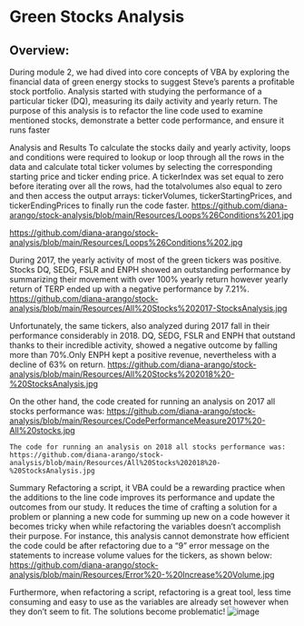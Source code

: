 # Green Stocks Analysis

## Overview:
During module 2, we had dived into core concepts of VBA by exploring the financial data of green energy stocks to suggest Steve’s parents a profitable stock portfolio. Analysis started with studying the performance of a particular ticker (DQ), measuring its daily activity and yearly return. The purpose of this analysis is to refactor the line code used to examine mentioned stocks, demonstrate a better code performance, and ensure it runs faster

Analysis and Results
To calculate the stocks daily and yearly activity, loops and conditions were required to lookup or loop through all the rows in the data and calculate total ticker volumes by selecting the corresponding starting price and ticker ending price. A tickerIndex was set equal to zero before iterating over all the rows, had the totalvolumes also equal to zero and  then access the output arrays: tickerVolumes, tickerStartingPrices, and tickerEndingPrices to finally run the code faster. https://github.com/diana-arango/stock-analysis/blob/main/Resources/Loops%26Conditions%201.jpg

https://github.com/diana-arango/stock-analysis/blob/main/Resources/Loops%26Conditions%202.jpg


 



 


During 2017, the yearly activity of most of the green tickers was positive. Stocks DQ, SEDG, FSLR and ENPH showed an outstanding performance by summarizing their movement with over 100% yearly return however yearly return of TERP ended up with a negative performance by 7.21%. https://github.com/diana-arango/stock-analysis/blob/main/Resources/All%20Stocks%202017-StocksAnalysis.jpg

 

Unfortunately, the same tickers, also analyzed during 2017 fall in their performance considerably in 2018. DQ, SEDG, FSLR and ENPH that outstand thanks to their incredible activity, showed a negative outcome by falling more than 70%.Only ENPH kept a positive revenue, nevertheless with a decline of 63% on return. https://github.com/diana-arango/stock-analysis/blob/main/Resources/All%20Stocks%202018%20-%20StocksAnalysis.jpg

 




On the other hand, the code created for running an analysis on 2017 all stocks performance was:
https://github.com/diana-arango/stock-analysis/blob/main/Resources/CodePerformanceMeasure2017%20-All%20stocks.jpg






 







	The code for running an analysis on 2018 all stocks performance was:
	https://github.com/diana-arango/stock-analysis/blob/main/Resources/All%20Stocks%202018%20-%20StocksAnalysis.jpg
	













Summary
Refactoring a script, it VBA could be a rewarding practice when the additions to the line code improves its performance and update the outcomes from our study. It reduces the time of crafting a solution for a problem or planning a new code for summing up new on a code however it becomes tricky when while refactoring the variables doesn’t accomplish their purpose. For instance, this analysis cannot demonstrate how efficient the code could be after refactoring due to a “9” error message on the statements to increase volume values for the tickers, as shown below: https://github.com/diana-arango/stock-analysis/blob/main/Resources/Error%20-%20Increase%20Volume.jpg

 



Furthermore, when refactoring a script, refactoring is a great tool, less time consuming and easy to use as the variables are already set however when they don’t seem to fit. The solutions become problematic! 
![image](https://user-images.githubusercontent.com/86804185/125227180-6578ea80-e2a0-11eb-8009-ff193116aa2f.png)
